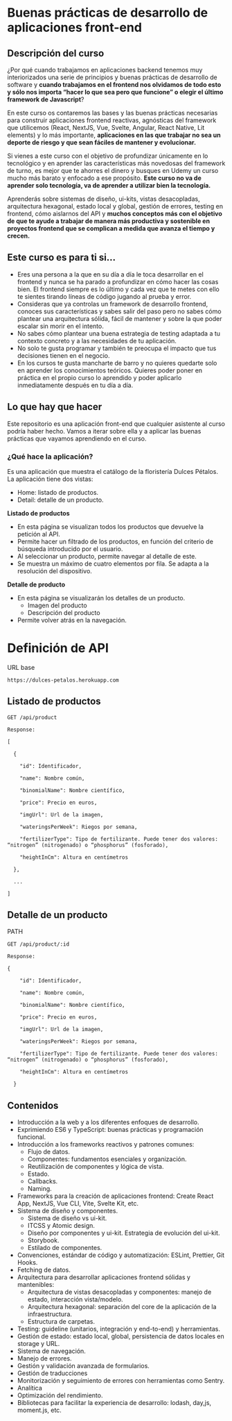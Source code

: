 # Buenas prácticas de desarrollo de aplicaciones front-end

## Descripción del curso

¿Por qué cuando trabajamos en aplicaciones backend tenemos muy interiorizados una serie de principios y buenas prácticas de desarrollo de software y **cuando trabajamos en el frontend nos olvidamos de todo esto y sólo nos importa “hacer lo que sea pero que funcione” o elegir el último framework de Javascript**?

En este curso os contaremos las bases y las buenas prácticas necesarias para construir aplicaciones frontend reactivas, agnósticas del framework que utilicemos (React, NextJS, Vue, Svelte, Angular, React Native, Lit elements) y lo más importante, **aplicaciones en las que trabajar no sea un deporte de riesgo y que sean fáciles de mantener y evolucionar.**

Si vienes a este curso con el objetivo de profundizar únicamente en lo tecnológico y en aprender las características más novedosas del framework de turno, es mejor que te ahorres el dinero y busques en Udemy un curso mucho más barato y enfocado a ese propósito. **Este curso no va de aprender solo tecnología, va de aprender a utilizar bien la tecnología.**

Aprenderás sobre sistemas de diseño, ui-kits, vistas desacopladas, arquitectura hexagonal, estado local y global, gestión de errores, testing en frontend, cómo aislarnos del API y **muchos conceptos más con el objetivo de que te ayude a trabajar de manera más productiva y sostenible en proyectos frontend que se complican a medida que avanza el tiempo y crecen.**

## Este curso es para ti si…

- Eres una persona a la que en su día a día le toca desarrollar en el frontend y nunca se ha parado a profundizar en cómo hacer las cosas bien. El frontend siempre es lo último y cada vez que te metes con ello te sientes tirando líneas de código jugando al prueba y error.
- Consideras que ya controlas un framework de desarrollo frontend, conoces sus características y sabes salir del paso pero no sabes cómo plantear una arquitectura sólida, fácil de mantener y sobre la que poder escalar sin morir en el intento.
- No sabes cómo plantear una buena estrategia de testing adaptada a tu contexto concreto y a las necesidades de tu aplicación.
- No solo te gusta programar y también te preocupa el impacto que tus decisiones tienen en el negocio.
- En los cursos te gusta mancharte de barro y no quieres quedarte solo en aprender los conocimientos teóricos. Quieres poder poner en práctica en el propio curso lo aprendido y poder aplicarlo inmediatamente después en tu día a día.

## Lo que hay que hacer
Este repositorio es una aplicación front-end que cualquier asistente al curso podría haber hecho. Vamos a iterar sobre ella y a aplicar las buenas prácticas que vayamos aprendiendo en el curso.  

### ¿Qué hace la aplicación?
Es una aplicación que muestra el catálogo de la floristería Dulces Pétalos.  
La aplicación tiene dos vistas:
- Home: listado de productos.
- Detail: detalle de un producto.

**Listado de productos**

- En esta página se visualizan todos los productos que devuelve la petición al API.
- Permite hacer un filtrado de los productos, en función del criterio de búsqueda introducido por el usuario.
- Al seleccionar un producto, permite navegar al detalle de este.
- Se muestra un máximo de cuatro elementos por fila. Se adapta a la resolución del dispositivo.

**Detalle de producto**
- En esta página se visualizarán los detalles de un producto. 
  - Imagen del producto
  - Descripción del producto
- Permite volver atrás en la navegación.

# Definición de API

URL base

`https://dulces-petalos.herokuapp.com`


## Listado de productos


    GET /api/product

    Response:

    [

      {

        "id": Identificador,

        "name": Nombre común,

        "binomialName": Nombre científico,

        "price": Precio en euros,

        "imgUrl": Url de la imagen,

        "wateringsPerWeek": Riegos por semana,

        "fertilizerType": Tipo de fertilizante. Puede tener dos valores: “nitrogen” (nitrogenado) o “phosphorus” (fosforado),

        "heightInCm": Altura en centímetros

      },

      ...

    ]


## Detalle de un producto

PATH

    GET /api/product/:id

    Response:

    {

        "id": Identificador,

        "name": Nombre común,

        "binomialName": Nombre científico,

        "price": Precio en euros,

        "imgUrl": Url de la imagen,

        "wateringsPerWeek": Riegos por semana,

        "fertilizerType": Tipo de fertilizante. Puede tener dos valores: “nitrogen” (nitrogenado) o “phosphorus” (fosforado),

        "heightInCm": Altura en centímetros

      }


## Contenidos

- Introducción a la web y a los diferentes enfoques de desarrollo.
- Exprimiendo ES6 y TypeScript: buenas prácticas y programación funcional.
- Introducción a los frameworks reactivos y patrones comunes:
    - Flujo de datos.
    - Componentes: fundamentos esenciales y organización.
    - Reutilización de componentes y lógica de vista.
    - Estado.
    - Callbacks.
    - Naming.
- Frameworks para la creación de aplicaciones frontend: Create React App, NextJS, Vue CLI, Vite, Svelte Kit, etc.
- Sistema de diseño y componentes.
    - Sistema de diseño vs ui-kit.
    - ITCSS y Atomic design.
    - Diseño por componentes y ui-kit. Estrategia de evolución del ui-kit.
    - Storybook.
    - Estilado de componentes.
- Convenciones, estándar de código y automatización: ESLint, Prettier, Git Hooks.
- Fetching de datos.
- Arquitectura para desarrollar aplicaciones frontend sólidas y mantenibles:
    - Arquitectura de vistas desacopladas y componentes: manejo de estado, interacción vista/modelo.
    - Arquitectura hexagonal: separación del core de la aplicación de la infraestructura.
    - Estructura de carpetas.
- Testing: guideline (unitarios, integración y end-to-end) y herramientas.
- Gestión de estado: estado local, global, persistencia de datos locales en storage y URL.
- Sistema de navegación.
- Manejo de errores.
- Gestión y validación avanzada de formularios.
- Gestión de traducciones
- Monitorización y seguimiento de errores con herramientas como Sentry.
- Analítica
- Optimización del rendimiento.
- Bibliotecas para facilitar la experiencia de desarrollo: lodash, day,js, moment.js, etc.
